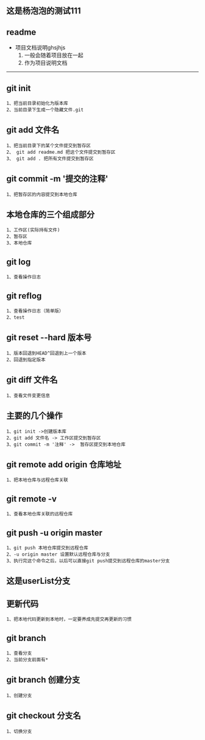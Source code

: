 ## 这是杨泡泡的测试111

## readme
- 项目文档说明ghsjhjs
    1. 一般会随着项目放在一起
    2. 作为项目说明文档
---


## git init
	1、把当前目录初始化为版本库
	2、当前目录下生成一个隐藏文件.git


## git add 文件名
	1、把当前目录下的某个文件提交到暂存区
    2、 git add readme.md 把这个文件提交到暂存区
    3、 git add . 把所有文件提交到暂存区


## git commit -m '提交的注释'
    1、把暂存区的内容提交到本地仓库
## 本地仓库的三个组成部分
    1、工作区(实际持有文件)
    2、暂存区
    3、本地仓库

## git log 
    1、查看操作日志

## git reflog
    1、查看操作日志（简单版）
    2、test

## git reset --hard 版本号
    1、版本回退到HEAD^回退到上一个版本
    2、回退到指定版本
## git diff 文件名
    1、查看文件变更信息



## 主要的几个操作
    1、git init ->创建版本库
    2、git add 文件名 -> 工作区提交到暂存区
    3、git commit -m '注释' ->  暂存区提交到本地仓库
    

## git remote add origin  仓库地址
    1、把本地仓库与远程仓库关联

## git remote -v 
    1、查看本地仓库关联的远程仓库
## git push -u origin master
    1、git push 本地仓库提交到远程仓库
    2、-u origin master 设置默认远程仓库与分支
    3、执行完这个命令之后，以后可以直接git push提交到远程仓库的master分支
    

## 这是userList分支
## 更新代码
    1、把本地代码更新到本地时，一定要养成先提交再更新的习惯
## git branch 
    1、查看分支
    2、当前分支前面有*
##  git branch 创建分支
    1、创建分支
##  git checkout 分支名
    1、切换分支
